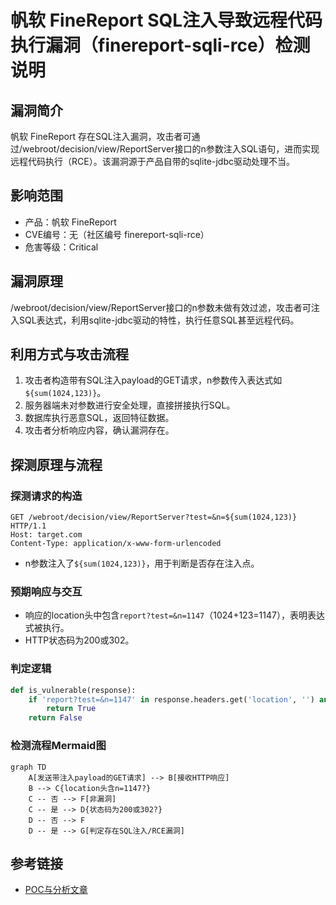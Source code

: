 # 帆软 FineReport SQL注入导致远程代码执行漏洞（finereport-sqli-rce）检测说明

## 漏洞简介

帆软 FineReport 存在SQL注入漏洞，攻击者可通过/webroot/decision/view/ReportServer接口的n参数注入SQL语句，进而实现远程代码执行（RCE）。该漏洞源于产品自带的sqlite-jdbc驱动处理不当。

## 影响范围

- 产品：帆软 FineReport
- CVE编号：无（社区编号 finereport-sqli-rce）
- 危害等级：Critical

## 漏洞原理

/webroot/decision/view/ReportServer接口的n参数未做有效过滤，攻击者可注入SQL表达式，利用sqlite-jdbc驱动的特性，执行任意SQL甚至远程代码。

## 利用方式与攻击流程

1. 攻击者构造带有SQL注入payload的GET请求，n参数传入表达式如`${sum(1024,123)}`。
2. 服务器端未对参数进行安全处理，直接拼接执行SQL。
3. 数据库执行恶意SQL，返回特征数据。
4. 攻击者分析响应内容，确认漏洞存在。

## 探测原理与流程

### 探测请求的构造

```http
GET /webroot/decision/view/ReportServer?test=&n=${sum(1024,123)} HTTP/1.1
Host: target.com
Content-Type: application/x-www-form-urlencoded
```

- n参数注入了`${sum(1024,123)}`，用于判断是否存在注入点。

### 预期响应与交互

- 响应的location头中包含`report?test=&n=1147`（1024+123=1147），表明表达式被执行。
- HTTP状态码为200或302。

### 判定逻辑

```python
def is_vulnerable(response):
    if 'report?test=&n=1147' in response.headers.get('location', '') and response.status_code in [200, 302]:
        return True
    return False
```

### 检测流程Mermaid图

```mermaid
graph TD
    A[发送带注入payload的GET请求] --> B[接收HTTP响应]
    B --> C{location头含n=1147?}
    C -- 否 --> F[非漏洞]
    C -- 是 --> D{状态码为200或302?}
    D -- 否 --> F
    D -- 是 --> G[判定存在SQL注入/RCE漏洞]
```

## 参考链接

- [POC与分析文章](https://github.com/wy876/POC/blob/main/%E5%B8%86%E8%BD%AF%E7%B3%BB%E7%BB%9FReportServer%E5%AD%98%E5%9C%A8SQL%E6%B3%A8%E5%85%A5%E6%BC%8F%E6%B4%9E%E5%AF%BC%E8%87%B4RCE.md) 